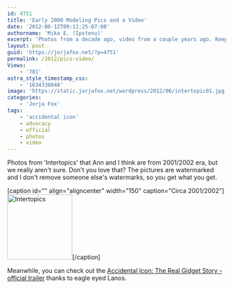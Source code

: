 ```yaml
---
id: 4751
title: 'Early 2000 Modeling Pics and a Video'
date: '2012-06-12T09:11:25-07:00'
authorname: 'Mika E. (Ipstenu)'
excerpt: 'Photos from a decade ago, video from a couple years ago. Keep the summer warm!'
layout: post
guid: 'https://jorjafox.net/?p=4751'
permalink: /2012/pics-video/
Views:
    - '781'
astra_style_timestamp_css:
    - '1634338048'
image: 'https://static.jorjafox.net/wordpress/2012/06/intertopic01.jpg'
categories:
    - 'Jorja Fox'
tags:
    - 'accidental icon'
    - advocacy
    - official
    - photos
    - video
---
```


Photos from 'Intertopics' that Ann and I think are from 2001/2002 era, but we really aren't sure. Don't you love that? The pictures are watermarked and I don't remove someone else's watermarks, so you get what you get.

[caption id="" align="aligncenter" width="150" caption="Circa 2001/2002"]<a title="View album: Intertopics" href="https://jorjafox.net/gallery/pro/model/misc/intertopics/" data-bitly-type="bitly_hover_card">
<img title="Intertopics" src="https://jorjafox.net/gallery/cache/pro/model/misc/intertopics/intertopic01_200_cw200_ch200_thumb.jpg" alt="Intertopics" width="150" height="150" /></a>[/caption]

Meanwhile, you can check out the <a href="https://jorjafox.net/video/accidental-icon/">Accidental Icon: The Real Gidget Story - official trailer</a> thanks to eagle eyed Lanos.
